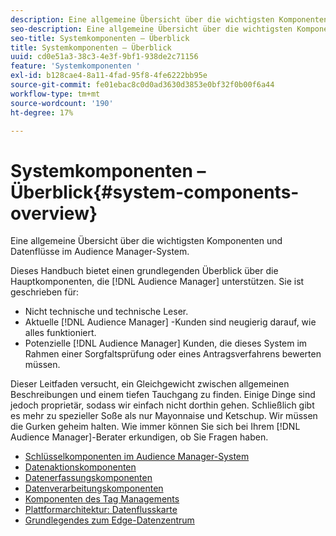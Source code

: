 ```yaml
---
description: Eine allgemeine Übersicht über die wichtigsten Komponenten und Datenflüsse im Audience Manager-System.
seo-description: Eine allgemeine Übersicht über die wichtigsten Komponenten und Datenflüsse im Audience Manager-System.
seo-title: Systemkomponenten – Überblick
title: Systemkomponenten – Überblick
uuid: cd0e51a3-38c3-4e3f-9bf1-938de2c71156
feature: 'Systemkomponenten '
exl-id: b128cae4-8a11-4fad-95f8-4fe6222bb95e
source-git-commit: fe01ebac8c0d0ad3630d3853e0bf32f0b00f6a44
workflow-type: tm+mt
source-wordcount: '190'
ht-degree: 17%

---
```


# Systemkomponenten – Überblick{#system-components-overview}

Eine allgemeine Übersicht über die wichtigsten Komponenten und Datenflüsse im Audience Manager-System.

<!-- 

c_compintro.xml

 -->

Dieses Handbuch bietet einen grundlegenden Überblick über die Hauptkomponenten, die [!DNL Audience Manager] unterstützen. Sie ist geschrieben für:

* Nicht technische und technische Leser.
* Aktuelle [!DNL Audience Manager] -Kunden sind neugierig darauf, wie alles funktioniert.
* Potenzielle [!DNL Audience Manager] Kunden, die dieses System im Rahmen einer Sorgfaltsprüfung oder eines Antragsverfahrens bewerten müssen.

Dieser Leitfaden versucht, ein Gleichgewicht zwischen allgemeinen Beschreibungen und einem tiefen Tauchgang zu finden. Einige Dinge sind jedoch proprietär, sodass wir einfach nicht dorthin gehen. Schließlich gibt es mehr zu spezieller Soße als nur Mayonnaise und Ketschup. Wir müssen die Gurken geheim halten. Wie immer können Sie sich bei Ihrem [!DNL Audience Manager]-Berater erkundigen, ob Sie Fragen haben.

* [Schlüsselkomponenten im Audience Manager-System](/help/using/reference/system-components/components-stack.md)
* [Datenaktionskomponenten](/help/using/reference/system-components/components-data-action.md)
* [Datenerfassungskomponenten](/help/using/reference/system-components/components-data-collection.md)
* [Datenverarbeitungskomponenten](/help/using/reference/system-components/components-data-processing.md)
* [Komponenten des Tag Managements](/help/using/reference/system-components/components-tag-management.md)
* [Plattformarchitektur: Datenflusskarte](/help/using/reference/system-components/components-platform-architecture.md)
* [Grundlegendes zum Edge-Datenzentrum](/help/using/reference/system-components/components-edge.md)
